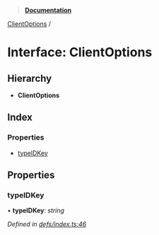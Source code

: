 > **[Documentation](../README.md)**

[ClientOptions](clientoptions.md) /

# Interface: ClientOptions

## Hierarchy

* **ClientOptions**

## Index

### Properties

* [typeIDKey](clientoptions.md#typeidkey)

## Properties

###  typeIDKey

• **typeIDKey**: *string*

*Defined in [defs/index.ts:46](https://github.com/badbatch/graphql-box/blob/22b398c/packages/cache-manager/src/defs/index.ts#L46)*